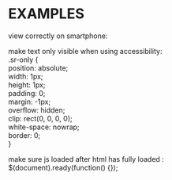 # EXAMPLES  
  
view correctly on smartphone:  
<meta name=”viewport” content=”width:device-width, initial-scale=1.0” />  
  
make <span class=”sr-only”> text only visible when using accessibility:  
.sr-only {  
	position: absolute;  
	width: 1px;  
	height: 1px;  
	padding: 0;  
	margin: -1px;  
	overflow: hidden;  
	clip: rect(0, 0, 0, 0);  
	white-space: nowrap;  
	border: 0;  
}  
  
make sure js loaded after html has fully loaded :   
$(document).ready(function() {});  
